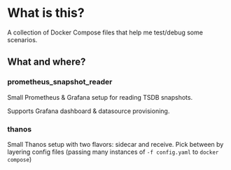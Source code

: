 # What is this?

A collection of Docker Compose files that help me test/debug some scenarios.

## What and where?

### prometheus_snapshot_reader

Small Prometheus & Grafana setup for reading TSDB snapshots.

Supports Grafana dashboard & datasource provisioning.

### thanos

Small Thanos setup with two flavors: sidecar and receive. Pick between by
layering config files (passing many instances of `-f config.yaml` to `docker compose`)